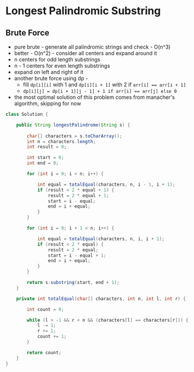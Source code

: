 # Longest Palindromic Substring

## Brute Force

- pure brute - generate all palindromic strings and check - O(n^3)
- better - O(n^2) - consider all centers and expand around it
- n centers for odd length substrings
- n - 1 centers for even length substrings
- expand on left and right of it
- another brute force using dp -
  - fill `dp[i][i]` with 1 and `dp[i][i + 1]` with 2 if `arr[i] == arr[i + 1]`
  - `dp[i][j] = dp[i + 1][j - 1] + 1 if arr[i] == arr[j] else 0`
- the most optimal solution of this problem comes from manacher's algorithm, skipping for now

```java
class Solution {

    public String longestPalindrome(String s) {
        
        char[] characters = s.toCharArray();
        int n = characters.length;
        int result = 0;

        int start = 0;
        int end = 0;

        for (int i = 0; i < n; i++) {

            int equal = totalEqual(characters, n, i - 1, i + 1);
            if (result < 2 * equal + 1) {
                result = 2 * equal + 1;
                start = i - equal;
                end = i + equal;
            }
        }

        for (int i = 0; i + 1 < n; i++) {

            int equal = totalEqual(characters, n, i, i + 1);
            if (result < 2 * equal) {
                result = 2 * equal;
                start = i - equal + 1;
                end = i + equal;
            }
        }

        return s.substring(start, end + 1);
    }

    private int totalEqual(char[] characters, int n, int l, int r) {

        int count = 0;

        while (l > -1 && r < n && (characters[l] == characters[r])) {
            l -= 1;
            r += 1;
            count += 1;
        }

        return count;
    }
}
```
